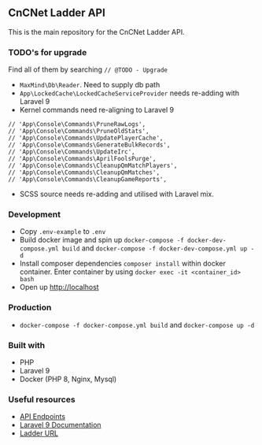 ## CnCNet Ladder API
This is the main repository for the CnCNet Ladder API.


### TODO's for upgrade
Find all of them by searching `// @TODO - Upgrade`

- `MaxMind\Db\Reader`. Need to supply db path
- `App\LockedCache\LockedCacheServiceProvider` needs re-adding with Laravel 9
- Kernel commands need re-aligning to Laravel 9 
```
// 'App\Console\Commands\PruneRawLogs',
// 'App\Console\Commands\PruneOldStats',
// 'App\Console\Commands\UpdatePlayerCache',
// 'App\Console\Commands\GenerateBulkRecords',
// 'App\Console\Commands\UpdateIrc',
// 'App\Console\Commands\AprilFoolsPurge',
// 'App\Console\Commands\CleanupQmMatchPlayers',
// 'App\Console\Commands\CleanupQmMatches',
// 'App\Console\Commands\CleanupGameReports',
```
- SCSS source needs re-adding and utilised with Laravel mix.

### Development

- Copy `.env-example` to `.env`
- Build docker image and spin up `docker-compose -f docker-dev-compose.yml build` and `docker-compose -f docker-dev-compose.yml up -d`
- Install composer dependencies `composer install` within docker container. Enter container by using `docker exec -it <container_id> bash`
- Open up [http://localhost](http://localhost)

### Production
- `docker-compose -f docker-compose.yml build` and `docker-compose up -d`

### Built with
- PHP
- Laravel 9
- Docker (PHP 8, Nginx, Mysql)

### Useful resources
- [API Endpoints](./API.md)
- [Laravel 9 Documentation](https://laravel.com/docs/9.x/releases)
- [Ladder URL](https://ladder.cncnet.org)
